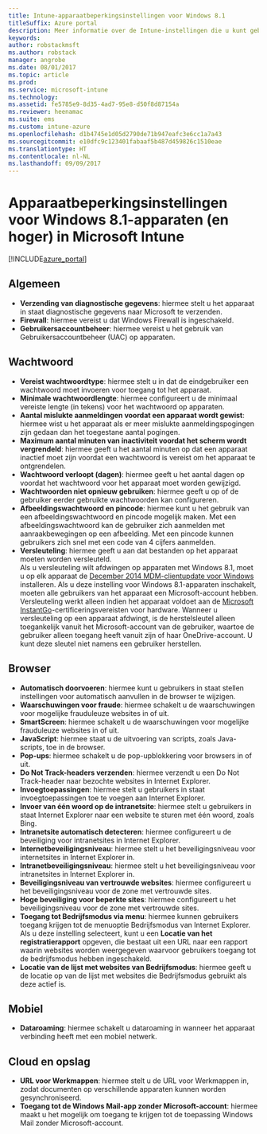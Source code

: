 ```yaml
---
title: Intune-apparaatbeperkingsinstellingen voor Windows 8.1
titleSuffix: Azure portal
description: Meer informatie over de Intune-instellingen die u kunt gebruiken voor het beheren van apparaatinstellingen en functionaliteit op Windows 8.1-apparaten.
keywords: 
author: robstackmsft
ms.author: robstack
manager: angrobe
ms.date: 08/01/2017
ms.topic: article
ms.prod: 
ms.service: microsoft-intune
ms.technology: 
ms.assetid: fe5785e9-8d35-4ad7-95e8-d50f8d87154a
ms.reviewer: heenamac
ms.suite: ems
ms.custom: intune-azure
ms.openlocfilehash: d1b4745e1d05d2790de71b947eafc3e6cc1a7a43
ms.sourcegitcommit: e10dfc9c123401fabaaf5b487d459826c1510eae
ms.translationtype: HT
ms.contentlocale: nl-NL
ms.lasthandoff: 09/09/2017
---
```

# <a name="windows-81-and-later-device-restriction-settings-in-microsoft-intune"></a>Apparaatbeperkingsinstellingen voor Windows 8.1-apparaten (en hoger) in Microsoft Intune

[!INCLUDE[azure_portal](./includes/azure_portal.md)]

## <a name="general"></a>Algemeen

-   **Verzending van diagnostische gegevens**: hiermee stelt u het apparaat in staat diagnostische gegevens naar Microsoft te verzenden.
-   **Firewall**: hiermee vereist u dat Windows Firewall is ingeschakeld.
-   **Gebruikersaccountbeheer**: hiermee vereist u het gebruik van Gebruikersaccountbeheer (UAC) op apparaten.

## <a name="password"></a>Wachtwoord
-   **Vereist wachtwoordtype**: hiermee stelt u in dat de eindgebruiker een wachtwoord moet invoeren voor toegang tot het apparaat.
-   **Minimale wachtwoordlengte**: hiermee configureert u de minimaal vereiste lengte (in tekens) voor het wachtwoord op apparaten.
-   **Aantal mislukte aanmeldingen voordat een apparaat wordt gewist**: hiermee wist u het apparaat als er meer mislukte aanmeldingspogingen zijn gedaan dan het toegestane aantal pogingen.
-   **Maximum aantal minuten van inactiviteit voordat het scherm wordt vergrendeld**: hiermee geeft u het aantal minuten op dat een apparaat inactief moet zijn voordat een wachtwoord is vereist om het apparaat te ontgrendelen.
-   **Wachtwoord verloopt (dagen)**: hiermee geeft u het aantal dagen op voordat het wachtwoord voor het apparaat moet worden gewijzigd.
-   **Wachtwoorden niet opnieuw gebruiken**: hiermee geeft u op of de gebruiker eerder gebruikte wachtwoorden kan configureren.
-   **Afbeeldingswachtwoord en pincode**: hiermee kunt u het gebruik van een afbeeldingswachtwoord en pincode mogelijk maken. Met een afbeeldingswachtwoord kan de gebruiker zich aanmelden met aanraakbewegingen op een afbeelding. Met een pincode kunnen gebruikers zich snel met een code van 4 cijfers aanmelden.
-   **Versleuteling**: hiermee geeft u aan dat bestanden op het apparaat moeten worden versleuteld.<br>Als u versleuteling wilt afdwingen op apparaten met Windows 8.1, moet u op elk apparaat de [December 2014 MDM-clientupdate voor Windows](https://support.microsoft.com/kb/3013816) installeren.
Als u deze instelling voor Windows 8.1-apparaten inschakelt, moeten alle gebruikers van het apparaat een Microsoft-account hebben.
Versleuteling werkt alleen indien het apparaat voldoet aan de [Microsoft InstantGo](https://blogs.windows.com/windowsexperience/2014/06/19/instantgo-a-better-way-to-sleep/#IBHULcTfI4PokO8X.97)-certificeringsvereisten voor hardware.
Wanneer u versleuteling op een apparaat afdwingt, is de herstelsleutel alleen toegankelijk vanuit het Microsoft-account van de gebruiker, waartoe de gebruiker alleen toegang heeft vanuit zijn of haar OneDrive-account. U kunt deze sleutel niet namens een gebruiker herstellen.     



## <a name="browser"></a>Browser
-   **Automatisch doorvoeren**: hiermee kunt u gebruikers in staat stellen instellingen voor automatisch aanvullen in de browser te wijzigen.
-   **Waarschuwingen voor fraude**: hiermee schakelt u de waarschuwingen voor mogelijke frauduleuze websites in of uit.
-   **SmartScreen**: hiermee schakelt u de waarschuwingen voor mogelijke frauduleuze websites in of uit.
-   **JavaScript**: hiermee staat u de uitvoering van scripts, zoals Java-scripts, toe in de browser.
-   **Pop-ups**: hiermee schakelt u de pop-upblokkering voor browsers in of uit.
-   **Do Not Track-headers verzenden**: hiermee verzendt u een Do Not Track-header naar bezochte websites in Internet Explorer.
-   **Invoegtoepassingen**: hiermee stelt u gebruikers in staat invoegtoepassingen toe te voegen aan Internet Explorer.
-   **Invoer van één woord op de intranetsite**: hiermee stelt u gebruikers in staat Internet Explorer naar een website te sturen met één woord, zoals Bing.
-   **Intranetsite automatisch detecteren**: hiermee configureert u de beveiliging voor intranetsites in Internet Explorer.
-   **Internetbeveiligingsniveau**: hiermee stelt u het beveiligingsniveau voor internetsites in Internet Explorer in.
-   **Intranetbeveiligingsniveau**: hiermee stelt u het beveiligingsniveau voor intranetsites in Internet Explorer in.
-   **Beveiligingsniveau van vertrouwde websites**: hiermee configureert u het beveiligingsniveau voor de zone met vertrouwde sites.
-   **Hoge beveiliging voor beperkte sites**: hiermee configureert u het beveiligingsniveau voor de zone met vertrouwde sites.
-   **Toegang tot Bedrijfsmodus via menu**: hiermee kunnen gebruikers toegang krijgen tot de menuoptie Bedrijfsmodus van Internet Explorer.
Als u deze instelling selecteert, kunt u een **Locatie van het registratierapport** opgeven, die bestaat uit een URL naar een rapport waarin websites worden weergegeven waarvoor gebruikers toegang tot de bedrijfsmodus hebben ingeschakeld.
-   **Locatie van de lijst met websites van Bedrijfsmodus**: hiermee geeft u de locatie op van de lijst met websites die Bedrijfsmodus gebruikt als deze actief is.

## <a name="cellular"></a>Mobiel
-   **Dataroaming**: hiermee schakelt u dataroaming in wanneer het apparaat verbinding heeft met een mobiel netwerk.

## <a name="cloud-and-storage"></a>Cloud en opslag
-   **URL voor Werkmappen**: hiermee stelt u de URL voor Werkmappen in, zodat documenten op verschillende apparaten kunnen worden gesynchroniseerd.
-   **Toegang tot de Windows Mail-app zonder Microsoft-account**: hiermee maakt u het mogelijk om toegang te krijgen tot de toepassing Windows Mail zonder Microsoft-account.    
